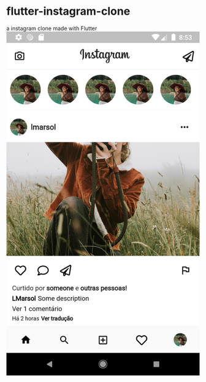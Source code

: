 # flutter-instagram-clone
a instagram clone made with Flutter
![Preview](https://github.com/LMarsol/flutter-instagram-clone/blob/master/assets/screenshot.png?raw=true)
